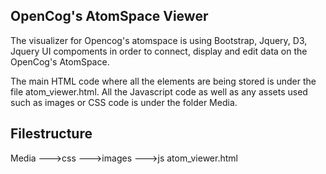 OpenCog's AtomSpace Viewer
-------------------------------

The visualizer for Opencog's atomspace is using Bootstrap, Jquery, D3, Jquery UI compoments in order to connect, display and edit data on the OpenCog's AtomSpace.

The main HTML code where all the elements are being stored is under the file atom_viewer.html. 
All the Javascript code as well as any assets used such as images or CSS code is under the folder Media.

Filestructure
--------------
Media
--->css
--->images
--->js
atom_viewer.html
